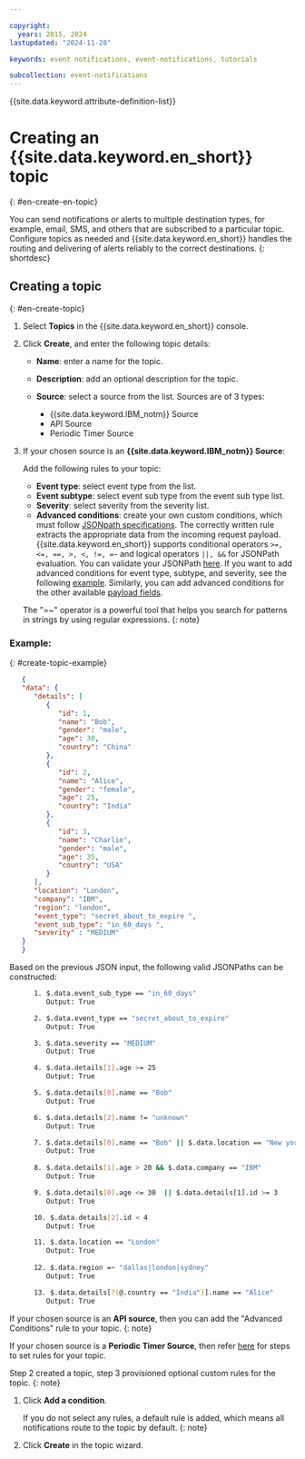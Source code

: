 ```yaml
---

copyright:
  years: 2015, 2024
lastupdated: "2024-11-28"

keywords: event notifications, event-notifications, tutorials

subcollection: event-notifications
---
```


{{site.data.keyword.attribute-definition-list}}

# Creating an {{site.data.keyword.en_short}} topic
{: #en-create-en-topic}

You can send notifications or alerts to multiple destination types, for example, email, SMS, and others that are subscribed to a particular topic. Configure topics as needed and {{site.data.keyword.en_short}} handles the routing and delivering of alerts reliably to the correct destinations.
{: shortdesc}

## Creating a topic
{: #en-create-topic}

1. Select **Topics** in the {{site.data.keyword.en_short}} console.

1. Click **Create**, and enter the following topic details:
   - **Name**: enter a name for the topic.
   - **Description**: add an optional description for the topic.
   - **Source**: select a source from the list. Sources are of 3 types:

      - {{site.data.keyword.IBM_notm}} Source
      - API Source
      - Periodic Timer Source

   
1. If your chosen source is an **{{site.data.keyword.IBM_notm}} Source**: 

   Add the following rules to your topic:

      - **Event type**: select event type from the list.
      - **Event subtype**: select event sub type from the event sub type list.
      - **Severity**: select severity from the severity list.
      - **Advanced conditions**: create your own custom conditions, which must follow [JSONpath specifications](https://goessner.net/articles/JsonPath/). The correctly written rule extracts the appropriate data from the incoming request payload. {{site.data.keyword.en_short}} supports conditional operators `>=, <=, ==, >, <, !=, =~` and logical operators `||, &&` for JSONPath evaluation. You can validate your JSONPath [here](https://jsonpath.com/). If you want to add advanced conditions for event type, subtype, and severity, see the following [example](/docs/event-notifications?topic=event-notifications-en-create-en-topic#create-topic-example). Similarly, you can add advanced conditions for the other available [payload fields](https://{DomainName}/apidocs/event-notifications#send-notifications-request).

      The "=~" operator is a powerful tool that helps you search for patterns in strings by using regular expressions.
      {: note}

### Example:
{: #create-topic-example}

   ```JSON
      {
      "data": {
         "details": [
            {
               "id": 1,
               "name": "Bob",
               "gender": "male",
               "age": 30,
               "country": "China"
            },
            {
               "id": 2,
               "name": "Alice",
               "gender": "female",
               "age": 25,
               "country": "India"
            },
            {
               "id": 3,
               "name": "Charlie",
               "gender": "male",
               "age": 35,
               "country": "USA"
            }
         ],
         "location": "London",
         "company": "IBM",
         "region": "london",
         "event_type": "secret_about_to_expire ",
         "event_sub_type": "in_60_days ",
         "severity" : "MEDIUM"
      }
      }
   ```

   Based on the previous JSON input, the following valid JSONPaths can be constructed:

   ```bash
         1. $.data.event_sub_type == "in_60_days"
            Output: True

         2. $.data.event_type == "secret_about_to_expire"
            Output: True

         3. $.data.severity == "MEDIUM"
            Output: True

         4. $.data.details[1].age >= 25
            Output: True

         5. $.data.details[0].name == "Bob"
            Output: True

         6. $.data.details[2].name != "unknown"
            Output: True

         7. $.data.details[0].name == "Bob" || $.data.location == "New york"
            Output: True
            
         8. $.data.details[1].age > 20 && $.data.company == "IBM"
            Output: True

         9. $.data.details[0].age <= 30  || $.data.details[1].id >= 3
            Output: True

         10. $.data.details[2].id < 4
            Output: True

         11. $.data.location == "London"
            Output: True
         
         12. $.data.region =~ "dallas|london|sydney"
            Output: True 

         13. $.data.details[?(@.country == "India")].name == "Alice"
            Output: True 
   ```
      

If your chosen source is an **API source**, then you can add the "Advanced Conditions" rule to your topic.
{: note}

If your chosen source is a **Periodic Timer Source**, then refer [here](/docs/event-notifications?topic=event-notifications-en-cron-periodic-timer) for steps to set rules for your topic. 

Step 2 created a topic, step 3 provisioned optional custom rules for the topic.
{: note}

1. Click **Add a condition**.

    If you do not select any rules, a default rule is added, which means all notifications route to the topic by default.
    {: note}

1. Click **Create** in the topic wizard.
